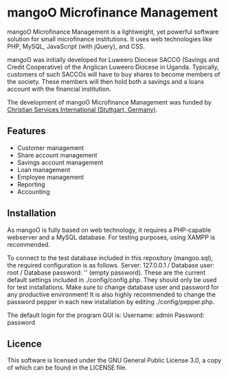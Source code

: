 # mangoO Microfinance Management

mangoO Microfinance Management is a lightweight, yet powerful software solution for small microfinance institutions. It uses web technologies like PHP, MySQL, JavaScript (with jQuery), and CSS. 

mangoO was initially developed for Luweero Diocese SACCO (Savings and Credit Cooperative) of the Anglican Luweero Diocese in Uganda. Typically, customers of such SACCOs will have to buy shares to become members of the society. These members will then hold both a savings and a loans account with the financial institution.

The development of mangoO Microfinance Management was funded by [Christian Services International (Stuttgart, Germany)](http://www.gottes-liebe-weltweit.de).

## Features
- Customer management
- Share account management
- Savings account management
- Loan management
- Employee management
- Reporting
- Accounting

## Installation
As mangoO is fully based on web technology, it requires a PHP-capable webserver and a MySQL database. For testing purposes, using XAMPP is recommended.

To connect to the test database included in this repository (mangoo.sql), the required configuration is as follows.
Server: 127.0.0.1 /
Database user: root /
Database password: '' (empty password).
These are the current default settings included in ./config/config.php. They should only be used for test installations. Make sure to change database user and password for any productive environment! It is also highly recommended to change the password pepper in each new installation by editing ./config/pepper.php.

The default login for the program GUI is:
Username: admin
Password: password

## Licence
This software is licensed under the GNU General Public License 3.0, a copy of which can be found in the LICENSE file.
